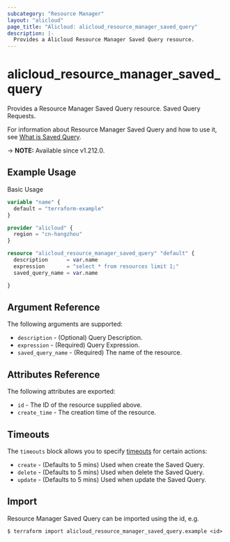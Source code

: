 ```yaml
---
subcategory: "Resource Manager"
layout: "alicloud"
page_title: "Alicloud: alicloud_resource_manager_saved_query"
description: |-
  Provides a Alicloud Resource Manager Saved Query resource.
---
```


# alicloud_resource_manager_saved_query

Provides a Resource Manager Saved Query resource. Saved Query Requests.

For information about Resource Manager Saved Query and how to use it, see [What is Saved Query](https://www.alibabacloud.com/help/zh/resource-management/developer-reference/api-resourcecenter-2022-12-01-createsavedquery).

-> **NOTE:** Available since v1.212.0.

## Example Usage

Basic Usage

```terraform
variable "name" {
  default = "terraform-example"
}

provider "alicloud" {
  region = "cn-hangzhou"
}

resource "alicloud_resource_manager_saved_query" "default" {
  description      = var.name
  expression       = "select * from resources limit 1;"
  saved_query_name = var.name

}
```

## Argument Reference

The following arguments are supported:
* `description` - (Optional) Query Description.
* `expression` - (Required) Query Expression.
* `saved_query_name` - (Required) The name of the resource.

## Attributes Reference

The following attributes are exported:
* `id` - The ID of the resource supplied above.
* `create_time` - The creation time of the resource.

## Timeouts

The `timeouts` block allows you to specify [timeouts](https://www.terraform.io/docs/configuration-0-11/resources.html#timeouts) for certain actions:
* `create` - (Defaults to 5 mins) Used when create the Saved Query.
* `delete` - (Defaults to 5 mins) Used when delete the Saved Query.
* `update` - (Defaults to 5 mins) Used when update the Saved Query.

## Import

Resource Manager Saved Query can be imported using the id, e.g.

```shell
$ terraform import alicloud_resource_manager_saved_query.example <id>
```